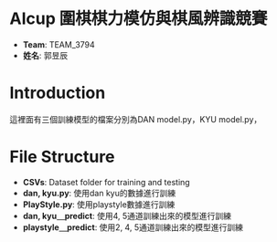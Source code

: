 # AIcup 圍棋棋力模仿與棋風辨識競賽
  - **Team**: TEAM_3794
  - **姓名**: 郭昱辰

# Introduction
這裡面有三個訓練模型的檔案分別為DAN model.py，KYU model.py，
# File Structure
  - **CSVs**: Dataset folder for training and testing
  - **dan, kyu.py**: 使用dan kyu的數據進行訓練
  - **PlayStyle.py**: 使用playstyle數據進行訓練
  - **dan, kyu＿predict**: 使用4, 5通道訓練出來的模型進行訓練
  - **playstyle＿predict**: 使用2, 4, 5通道訓練出來的模型進行訓練
  
